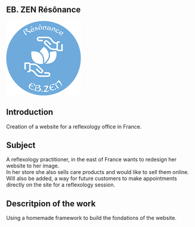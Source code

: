 ## EB. ZEN Résônance

<img src="oFramework/public/assets/images/logo.png">

## Introduction

Creation of a website for a reflexology office in France.

## Subject

A reflexology practitioner, in the east of France wants to redesign her website to her image.<br/>
In her store she also sells care products and would like to sell them online.<br/>
Will also be added, a way for future customers to make appointments directly on the site for a reflexology session.

## Descritpion of the work

Using a homemade framework to build the fondations of the website.